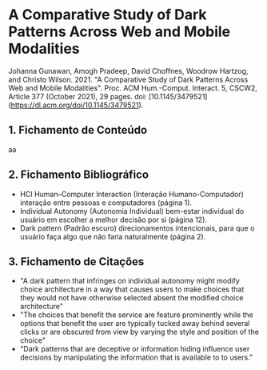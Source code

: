 # A Comparative Study of Dark Patterns Across Web and Mobile Modalities

Johanna Gunawan, Amogh Pradeep, David Choffnes, Woodrow Hartzog, and Christo Wilson. 2021. "A Comparative Study of Dark Patterns Across Web and Mobile Modalities". Proc. ACM Hum.-Comput. Interact. 5, CSCW2, Article 377 (October 2021), 29 pages. doi: [10.1145/3479521] (https://dl.acm.org/doi/10.1145/3479521).

## 1. Fichamento de Conteúdo


aa

## 2. Fichamento Bibliográfico 


* HCI Human–Computer Interaction (Interação Humano-Computador)  interação entre pessoas e computadores (página 1).
* Individual Autonomy (Autonomia Individual) bem-estar individual do usuário em escolher a melhor decisão por si (página 12).
* Dark pattern (Padrão escuro) direcionamentos intencionais, para que o usuário faça algo que não faria naturalmente (página 2).

## 3. Fichamento de Citações 


* "A dark pattern that infringes on individual autonomy might modify choice architecture in a way that causes users to make choices that they would not have otherwise selected absent the modified choice architecture"
* "The choices that benefit the service are feature prominently while the options that benefit the user are typically tucked away behind several clicks or are obscured from view by varying the style and position of the choice"
* "Dark patterns that are deceptive or information hiding influence user decisions by manipulating the information that is available to to users."